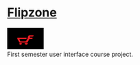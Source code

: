 # <a href="https://kaveeshwar2k1.github.io/Flipzone/">Flipzone</a>
<a target="_blank" href="https://kaveeshwar2k1.github.io/Flipzone/"><img src="/pic/main.png" height="50" width="85" img></a><br>
First semester user interface course project.
